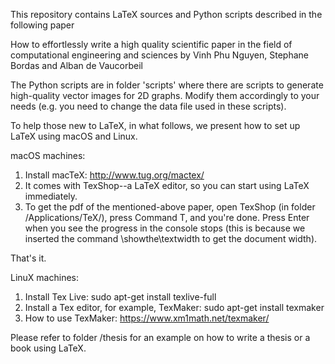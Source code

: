 This repository contains LaTeX sources and Python scripts described in the following paper

How to effortlessly write a high quality scientific paper in the field of computational engineering and sciences
by Vinh Phu Nguyen, Stephane Bordas and Alban de Vaucorbeil

The Python scripts are in folder 'scripts' where there are scripts to generate high-quality vector images for 2D graphs.
Modify them accordingly to your needs (e.g. you need to change the data file used in these scripts).

To help those new to LaTeX, in what follows, we present how to set up LaTeX using macOS and Linux.

macOS machines:

1. Install macTeX: http://www.tug.org/mactex/ 
2. It comes with TexShop--a LaTeX editor, so you can start using LaTeX immediately.
3. To get the pdf of the mentioned-above paper, open TexShop (in folder /Applications/TeX/), press Command T, and you're done. Press Enter when you see the progress in the console stops (this is because we inserted the command \showthe\textwidth to get the document width).

That's it.


LinuX machines:

1. Install Tex Live: sudo apt-get install texlive-full
2. Install a Tex editor, for example, TexMaker: sudo apt-get install texmaker
3. How to use TexMaker: https://www.xm1math.net/texmaker/

Please refer to folder /thesis for an example on how to write a thesis or a book using LaTeX.

